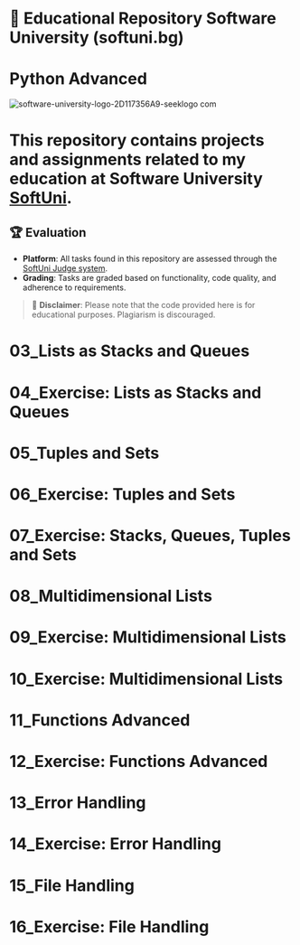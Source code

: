 # 📘 Educational Repository Software University (softuni.bg)
# Python Advanced




![software-university-logo-2D117356A9-seeklogo com](https://github.com/svetlanasieber/SoftwareEngineeringWithJAVA/assets/135451084/03da87f9-b590-417e-9962-9911f54cf012)


# This repository contains projects and assignments related to my education at Software University [**SoftUni**](https://softuni.bg/).




## 🏆 Evaluation

- **Platform**: All tasks found in this repository are assessed through the [SoftUni Judge system](https://judge.com).
- **Grading**: Tasks are graded based on functionality, code quality, and adherence to requirements.

> 🚫 **Disclaimer**: Please note that the code provided here is for educational purposes. Plagiarism is discouraged.



 # 03_Lists as Stacks and Queues
 # 04_Exercise: Lists as Stacks and Queues
 # 05_Tuples and Sets
# 06_Exercise: Tuples and Sets
# 07_Exercise: Stacks, Queues, Tuples and Sets
# 08_Multidimensional Lists
# 09_Exercise: Multidimensional Lists
# 10_Exercise: Multidimensional Lists
# 11_Functions Advanced
# 12_Exercise: Functions Advanced
# 13_Error Handling
# 14_Exercise: Error Handling
# 15_File Handling
# 16_Exercise: File Handling
